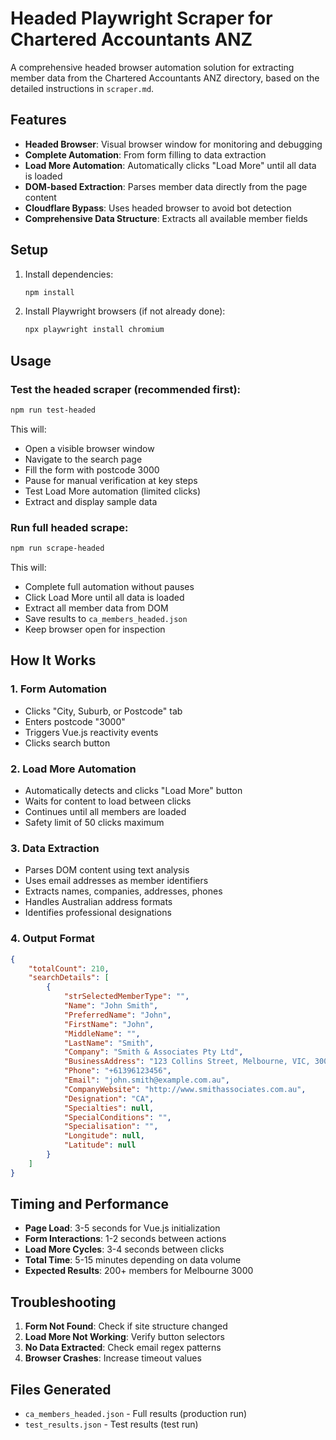 # Headed Playwright Scraper for Chartered Accountants ANZ

A comprehensive headed browser automation solution for extracting member data from the Chartered Accountants ANZ directory, based on the detailed instructions in `scraper.md`.

## Features

- **Headed Browser**: Visual browser window for monitoring and debugging
- **Complete Automation**: From form filling to data extraction
- **Load More Automation**: Automatically clicks "Load More" until all data is loaded
- **DOM-based Extraction**: Parses member data directly from the page content
- **Cloudflare Bypass**: Uses headed browser to avoid bot detection
- **Comprehensive Data Structure**: Extracts all available member fields

## Setup

1. Install dependencies:
   ```bash
   npm install
   ```

2. Install Playwright browsers (if not already done):
   ```bash
   npx playwright install chromium
   ```

## Usage

### Test the headed scraper (recommended first):
```bash
npm run test-headed
```

This will:
- Open a visible browser window
- Navigate to the search page
- Fill the form with postcode 3000
- Pause for manual verification at key steps
- Test Load More automation (limited clicks)
- Extract and display sample data

### Run full headed scrape:
```bash
npm run scrape-headed
```

This will:
- Complete full automation without pauses
- Click Load More until all data is loaded
- Extract all member data from DOM
- Save results to `ca_members_headed.json`
- Keep browser open for inspection

## How It Works

### 1. Form Automation
- Clicks "City, Suburb, or Postcode" tab
- Enters postcode "3000" 
- Triggers Vue.js reactivity events
- Clicks search button

### 2. Load More Automation
- Automatically detects and clicks "Load More" button
- Waits for content to load between clicks
- Continues until all members are loaded
- Safety limit of 50 clicks maximum

### 3. Data Extraction
- Parses DOM content using text analysis
- Uses email addresses as member identifiers
- Extracts names, companies, addresses, phones
- Handles Australian address formats
- Identifies professional designations

### 4. Output Format
```json
{
    "totalCount": 210,
    "searchDetails": [
        {
            "strSelectedMemberType": "",
            "Name": "John Smith",
            "PreferredName": "John",
            "FirstName": "John",
            "MiddleName": "",
            "LastName": "Smith",
            "Company": "Smith & Associates Pty Ltd",
            "BusinessAddress": "123 Collins Street, Melbourne, VIC, 3000",
            "Phone": "+61396123456",
            "Email": "john.smith@example.com.au",
            "CompanyWebsite": "http://www.smithassociates.com.au",
            "Designation": "CA",
            "Specialties": null,
            "SpecialConditions": "",
            "Specialisation": "",
            "Longitude": null,
            "Latitude": null
        }
    ]
}
```


## Timing and Performance

- **Page Load**: 3-5 seconds for Vue.js initialization
- **Form Interactions**: 1-2 seconds between actions
- **Load More Cycles**: 3-4 seconds between clicks
- **Total Time**: 5-15 minutes depending on data volume
- **Expected Results**: 200+ members for Melbourne 3000

## Troubleshooting

1. **Form Not Found**: Check if site structure changed
2. **Load More Not Working**: Verify button selectors
3. **No Data Extracted**: Check email regex patterns
4. **Browser Crashes**: Increase timeout values

## Files Generated

- `ca_members_headed.json` - Full results (production run)
- `test_results.json` - Test results (test run)
